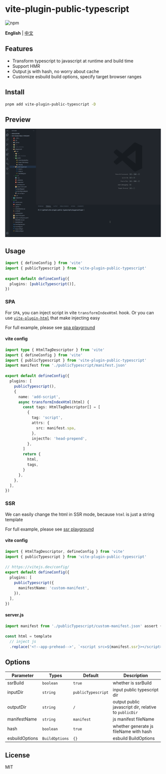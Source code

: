 # vite-plugin-public-typescript

![npm][npm-img]


**English** | [中文](./README-zh.md)

## Features

- Transform typescript to javascript at runtime and build time
- Support HMR
- Output js with hash, no worry about cache
- Customize esbuild build options, specify target browser ranges

## Install

```bash
pnpm add vite-plugin-public-typescript -D
```


## Preview

<img src="./screenshots/ts.gif" />

## Usage

```typescript
import { defineConfig } from 'vite'
import { publicTypescript } from 'vite-plugin-public-typescript'

export default defineConfig({
  plugins: [publicTypescript()],
})
```

### SPA

For `SPA`, you can inject script in vite `transformIndexHtml` hook.
Or you can use [`vite-plugin-html`](https://github.com/vbenjs/vite-plugin-html) that make injecting easy

For full example, please see [spa playground](./playground/spa/vite.config.ts)

#### vite config

```typescript
import type { HtmlTagDescriptor } from 'vite'
import { defineConfig } from 'vite'
import { publicTypescript } from 'vite-plugin-public-typescript'
import manifest from './publicTypescript/manifest.json'

export default defineConfig({
  plugins: [
    publicTypescript(),
    {
      name: 'add-script',
      async transformIndexHtml(html) {
        const tags: HtmlTagDescriptor[] = [
          {
            tag: 'script',
            attrs: {
              src: manifest.spa,
            },
            injectTo: 'head-prepend',
          },
        ]
        return {
          html,
          tags,
        }
      },
    },
  ],
})
```

### SSR

We can easily change the html in SSR mode, because `html` is just a string template

For full example, please see [ssr playground](./playground/ssr/index.html)

#### vite config

```typescript
import { HtmlTagDescriptor, defineConfig } from 'vite'
import { publicTypescript } from 'vite-plugin-public-typescript'

// https://vitejs.dev/config/
export default defineConfig({
  plugins: [
    publicTypescript({
      manifestName: 'custom-manifest',
    }),
  ],
})
```

#### server.js

```js
import manifest from './publicTypescript/custom-manifest.json' assert { type: 'json' }

const html = template
  // inject js
  .replace('<!--app-prehead-->', `<script src=${manifest.ssr}></script>`)
```

## Options

| Parameter      | Types          | Default            | Description                                           |
| -------------- | -------------- | ------------------ | ----------------------------------------------------- |
| ssrBuild       | `boolean`      | `true`             | whether is ssrBuild                                   |
| inputDir       | `string`       | `publicTypescript` | input public typescript dir                           |
| outputDir      | `string`       | `/`                | output public javascript dir, relative to `publicDir` |
| manifestName   | `string`       | `manifest`         | js manifest fileName                                  |
| hash           | `boolean`      | `true`             | whether generate js fileName with hash                |
| esbuildOptions | `BuildOptions` | `{}`               | esbuild BuildOptions                                  |

## License

MIT


[npm-img]: https://img.shields.io/npm/v/vite-plugin-public-typescript.svg
